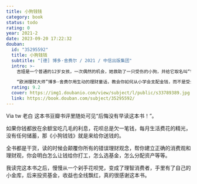 ```yaml
---
title: 小狗钱钱
category: book
status: todo
rating: 0
year: 2021-2
date: 2023-09-20 17:22:32
douban:
  id: "35295592"
  title: 小狗钱钱
  subtitle: "[德] 博多·舍费尔 / 2021 / 中信出版集团"
  intro: >-
    吉娅是一个普通的12岁女孩，一次偶然的机会，她救助了一只受伤的小狗，并给它取名叫“钱钱”。没想到，钱钱居然是一位深藏不露的理财高手，它改变了吉娅一家人的财富命运……

    “欧洲理财大师”博多·舍费尔用生动的理财童话，教会你如何从小学会支配金钱，而不是受金钱的支配；如何像富人那样思考，正确地认识和使用金钱；如何进行理财投资，找到积累资产的方法，早日实现财务自由！
  rating: 9.2
  cover: https://img1.doubanio.com/view/subject/l/public/s33789389.jpg
  link: https://book.douban.com/subject/35295592/
---
```


Via tw 老白 这本书豆瓣书评里随处可见“后悔没有早读这本书！”。

如果你钱都放在余额宝吃几毛的利息，花呗总是欠一笔钱，每月生活费花的精光，没有任何储蓄，那《小狗钱钱》就是来给你送钱的。

全书都是干货，读的时候会颠覆你所有的错误理财观念，帮你建立正确的消费观和理财观，你会明白怎么让钱给你打工，怎么选基金，怎么分配资产等等。

我读完这本书之后，慢慢从一个剁手花呗党，变成了理智消费者，手里有了自己的小金库，后来投资基金，收益也全线飘红，真的很感谢这本书。